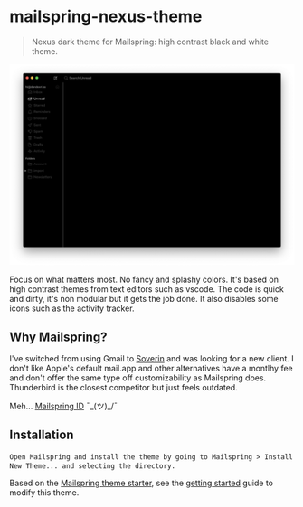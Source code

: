 # mailspring-nexus-theme
> Nexus dark theme for Mailspring: high contrast black and white theme.

![Mailspring](screenshot.png)

Focus on what matters most. No fancy and splashy colors. It's based on high contrast themes from text editors such as vscode. The code is quick and dirty, it's non modular but it gets the job done. It also disables some icons such as the activity tracker.

## Why Mailspring?

I've switched from using Gmail to [Soverin](soverin.net) and was looking for a new client. I don't like Apple's default mail.app and other alternatives have a montlhy fee and don't offer the same type off customizability as Mailspring does. Thunderbird is the closest competitor but just feels outdated.

Meh... [Mailspring ID](https://github.com/Foundry376/Mailspring/issues/33) ¯\_(ツ)_/¯

## Installation

```
Open Mailspring and install the theme by going to Mailspring > Install New Theme... and selecting the directory.
```

Based on the [Mailspring theme starter](https://github.com/Foundry376/Mailspring-Theme-Starter), see the [getting started](https://github.com/Foundry376/Mailspring-Theme-Starter#getting-started) guide to modify this theme.